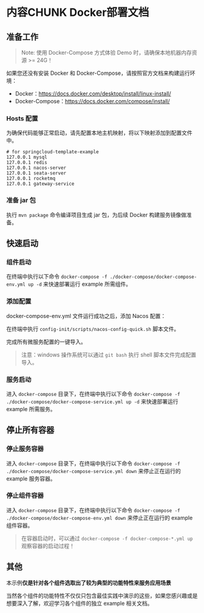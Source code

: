 # 内容CHUNK Docker部署文档

## 准备工作

> Note: 使用 Docker-Compose 方式体验 Demo 时，请确保本地机器内存资源 >= 24G！

如果您还没有安装 Docker 和 Docker-Compose，请按照官方文档来构建运行环境：

- Docker：https://docs.docker.com/desktop/install/linux-install/
- Docker-Compose：https://docs.docker.com/compose/install/

### Hosts 配置

为确保代码能够正常启动，请先配置本地主机映射，将以下映射添加到配置文件中。

```shell
# for springcloud-template-example
127.0.0.1 mysql
127.0.0.1 redis
127.0.0.1 nacos-server
127.0.0.1 seata-server
127.0.0.1 rocketmq
127.0.0.1 gateway-service
```

### 准备 jar 包

执行 `mvn package` 命令编译项目生成 jar 包，为后续 Docker 构建服务镜像做准备。

## 快速启动

### 组件启动

在终端中执行以下命令 `docker-compose -f ./docker-compose/docker-compose-env.yml up -d` 来快速部署运行 example 所需组件。

### 添加配置

docker-compose-env.yml 文件运行成功之后，添加 Nacos 配置：

在终端中执行 `config-init/scripts/nacos-config-quick.sh` 脚本文件。

完成所有微服务配置的一键导入。

> 注意：windows 操作系统可以通过 `git bash` 执行 shell 脚本文件完成配置导入。

### 服务启动

进入 `docker-compose` 目录下，在终端中执行以下命令 `docker-compose -f ./docker-compose/docker-compose-service.yml up -d` 来快速部署运行 example 所需服务。

## 停止所有容器

### 停止服务容器

进入 `docker-compose` 目录下，在终端中执行以下命令 `docker-compose -f ./docker-compose/docker-compose-service.yml down` 来停止正在运行的 example 服务容器。


### 停止组件容器

进入 `docker-compose` 目录下，在终端中执行以下命令 `docker-compose -f ./docker-compose/docker-compose-env.yml down` 来停止正在运行的 example 组件容器。

> 在容器启动时，可以通过 `docker-compose -f docker-compose-*.yml up` 观察容器的启动过程！


## 其他

本示例**仅是针对各个组件选取出了较为典型的功能特性来服务应用场景**

当然各个组件的功能特性不仅仅只包含最佳实践中演示的这些，如果您感兴趣或是想要深入了解，欢迎学习各个组件的独立 example 相关文档。


